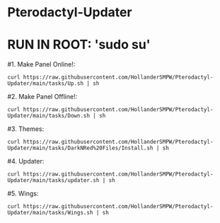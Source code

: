 # Pterodactyl-Updater

# RUN IN ROOT: 'sudo su'
#1. Make Panel Online!:

```
curl https://raw.githubusercontent.com/HollanderSMPW/Pterodactyl-Updater/main/tasks/Up.sh | sh
```

#2. Make Panel Offline!:

```
curl https://raw.githubusercontent.com/HollanderSMPW/Pterodactyl-Updater/main/tasks/Down.sh | sh
```

#3. Themes:

```
curl https://raw.githubusercontent.com/HollanderSMPW/Pterodactyl-Updater/main/tasks/DarkNRed%20Files/Install.sh | sh
```

#4. Updater:

```
curl https://raw.githubusercontent.com/HollanderSMPW/Pterodactyl-Updater/main/tasks/updater.sh | sh
```

#5. Wings:

```
curl https://raw.githubusercontent.com/HollanderSMPW/Pterodactyl-Updater/main/tasks/Wings.sh | sh
```
